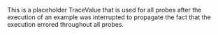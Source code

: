 This is a placeholder TraceValue that is used for all probes after the execution of an example was interrupted to propagate the fact that the execution errored throughout all probes.